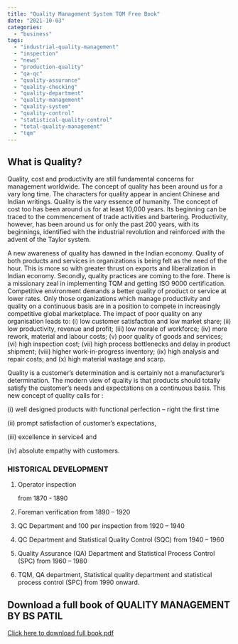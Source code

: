 ```yaml
---
title: "Quality Management System TQM Free Book"
date: "2021-10-03"
categories: 
  - "business"
tags: 
  - "industrial-quality-management"
  - "inspection"
  - "news"
  - "production-quality"
  - "qa-qc"
  - "quality-assurance"
  - "quality-checking"
  - "quality-department"
  - "quality-management"
  - "quality-system"
  - "quality-control"
  - "statistical-quality-control"
  - "total-quality-management"
  - "tqm"
---
```


## What is Quality?

Quality, cost and productivity are still fundamental concerns for management worldwide. The concept of quality has been around us for a vary long time. The characters for quality appear in ancient Chinese and Indian writings. Quality is the vary essence of humanity. The concept of cost too has been around us for at least 10,000 years. Its beginning can be traced to the commencement of trade activities and bartering. Productivity, however, has been around us for only the past 200 years, with its beginnings, identified with the industrial revolution and reinforced with the advent of the Taylor system.

A new awareness of quality has dawned in the Indian economy. Quality of both products and services in organizations is being felt as the need of the hour. This is more so with greater thrust on exports and liberalization in Indian economy. Secondly, quality practices are coming to the fore. There is a missionary zeal in implementing TQM and getting ISO 9000 certification. Competitive environment demands a better quality of product or service at lower rates. Only those organizations which manage productivity and quality on a continuous basis are in a position to compete in increasingly competitive global marketplace. The impact of poor quality on any organisation leads to: (i) low customer satisfaction and low market share; (ii) low productivity, revenue and profit; (iii) low morale of workforce; (iv) more rework, material and labour costs; (v) poor quality of goods and services; (vi) high inspection cost; (vii) high process bottlenecks and delay in product shipment; (viii) higher work-in-progress inventory; (ix) high analysis and repair costs; and (x) high material wastage and scarp.

Quality is a customer’s determination and is certainly not a manufacturer’s determination. The modern view of quality is that products should totally satisfy the customer’s needs and expectations on a continuous basis. This new concept of quality calls for :

(i) well designed products with functional perfection – right the first time

(ii) prompt satisfaction of customer’s expectations,

(iii) excellence in service4 and

(iv) absolute empathy with customers.

### HISTORICAL DEVELOPMENT

1. Operator inspection
    
    from 1870 - 1890
2. Foreman verification from 1890 – 1920
3. QC Department and 100 per inspection from 1920 – 1940
4. QC Department and Statistical Quality Control (SQC) from 1940 – 1960
5. Quality Assurance (QA) Department and Statistical Process Control (SPC) from 1960 – 1980
6. TQM, QA department, Statistical quality department and statistical process control (SPC) from 1990 onward.

## Download a full book of QUALITY MANAGEMENT BY BS PATIL

[Click here to download full book pdf](https://drive.google.com/file/d/0B3kRjoDG8NPuSk02ME9IUFFpNjQ/view?usp=drivesdk&resourcekey=0-qWO71NUJvTyzlOkLYIuObQ)
